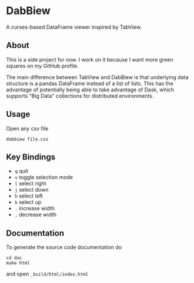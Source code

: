 # DabBiew
A curses-based DataFrame viewer inspired by TabView.

## About
This is a side project for now. I work on it because I want more green squares 
on my GitHub profile.

The main difference between TabView and DabBiew is that underlying data 
structure is a pandas DataFrame instead of a list of lists. This has the 
advantage of potentially being able to take advantage of Dask, which supports 
"Big Data" collections for distributed environments.

## Usage
Open any csv file

```
dabbiew file.csv
```

## Key Bindings
* `q` quit
* `v` toggle selection mode
* `l` select right
* `j` select down
* `h` select left
* `k` select up
* `.` increase width
* `,` decrease width

## Documentation
To generate the source code documentation do

```
cd doc
make html
```

and open ```_build/html/index.html```
